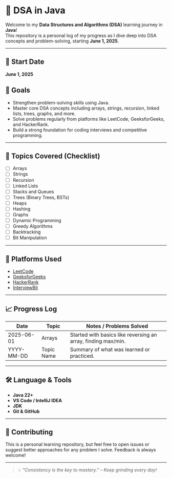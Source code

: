 # 📘 DSA in Java

Welcome to my **Data Structures and Algorithms (DSA)** learning journey in **Java**!  
This repository is a personal log of my progress as I dive deep into DSA concepts and problem-solving, starting **June 1, 2025**.

---

## 📅 Start Date
**June 1, 2025**

## 🎯 Goals

- Strengthen problem-solving skills using Java.
- Master core DSA concepts including arrays, strings, recursion, linked lists, trees, graphs, and more.
- Solve problems regularly from platforms like LeetCode, GeeksforGeeks, and HackerRank.
- Build a strong foundation for coding interviews and competitive programming.

---
## 🧠 Topics Covered (Checklist)

- [ ] Arrays
- [ ] Strings
- [ ] Recursion
- [ ] Linked Lists
- [ ] Stacks and Queues
- [ ] Trees (Binary Trees, BSTs)
- [ ] Heaps
- [ ] Hashing
- [ ] Graphs
- [ ] Dynamic Programming
- [ ] Greedy Algorithms
- [ ] Backtracking
- [ ] Bit Manipulation

---

## 🚀 Platforms Used

- [LeetCode](https://leetcode.com/)
- [GeeksforGeeks](https://www.geeksforgeeks.org/)
- [HackerRank](https://www.hackerrank.com/)
- [InterviewBit](https://www.interviewbit.com/)

---

## 📈 Progress Log

| Date       | Topic         | Notes / Problems Solved |
|------------|---------------|--------------------------|
| 2025-06-01 | Arrays        | Started with basics like reversing an array, finding max/min. |
| YYYY-MM-DD | Topic Name    | Summary of what was learned or practiced. |

---

## 🛠️ Language & Tools

- **Java 22+**
- **VS Code / IntelliJ IDEA**
- **JDK**
- **Git & GitHub**

---

## 🤝 Contributing

This is a personal learning repository, but feel free to open issues or suggest better approaches for any problem I solve. Feedback is always welcome!

---

> 💡 *“Consistency is the key to mastery.” – Keep grinding every day!*